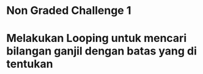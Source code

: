 # Non Graded Challenge 1 
# Melakukan Looping untuk mencari bilangan ganjil dengan batas yang di tentukan 
